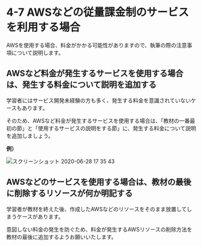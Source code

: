 # 4-7 AWSなどの従量課金制のサービスを利用する場合

AWSを使用する場合、料金がかかる可能性がありますので、執筆の際の注意事項について説明します。

## AWSなど料金が発生するサービスを使用する場合は、発生する料金について説明を追加する

学習者にはサービス開発未経験の方も多く、発生する料金を意識されていないケースもあります。

そのため、AWSなど料金が発生するサービスを使用する場合は、「教材の一番最初の節」と「使用するサービスの説明をする節」に、発生する料金について説明を追加しましょう。

**例）**

![&#x30B9;&#x30AF;&#x30EA;&#x30FC;&#x30F3;&#x30B7;&#x30E7;&#x30C3;&#x30C8; 2020-06-28 17 35 43](https://user-images.githubusercontent.com/36391432/86084240-47967880-bad7-11ea-8c2d-ca326686085e.png)

## AWSなどのサービスを使用する場合は、教材の最後に削除するリソースが何か明記する

学習者が教材を終えた後、作成したAWSなどのリソースをそのまま放置してしまうケースがあります。

意図しない料金の発生を防ぐため、料金が発生するAWSリソースの削除方法を教材の最後に追加するようお願いいたします。

